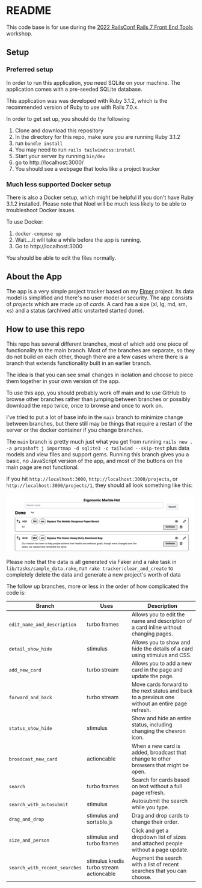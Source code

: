 # README

This code base is for use during the [2022 RailsConf Rails 7 Front End Tools](https://railsconf.org/program/workshops#session-1300) workshop.

## Setup

### Preferred setup

In order to run this application, you need SQLite on your machine. The application comes with a pre-seeded SQLite database.

This application was was developed with Ruby 3.1.2, which is the recommended version of Ruby to use with Rails 7.0.x.

In order to get set up, you should do the following

1. Clone and download this repository
2. In the directory for this repo, make sure you are running Ruby 3.1.2
3. run `bundle install`
4. You may need to run `rails tailwindcss:install`
4. Start your server by running `bin/dev`
5. go to http://localhost:3000/
6. You should see a webpage that looks like a project tracker

### Much less supported Docker setup

There is also a Docker setup, which might be helpful if you don't have Ruby 3.1.2 installed. Please note that Noel will be much less likely to be able to troubleshoot Docker issues.

To use Docker:

1. `docker-compose up`
1. Wait....it will take a while before the app is running.
1. Go to http://localhost:3000

You should be able to edit the files normally.

## About the App

The app is a very simple project tracker based on my [Elmer](https://noelrappin.com/tags/elmer/) project. Its data model is simplified and there's no user model or security. The app consists of _projects_ which are made up of _cards_. A card has a size (xl, lg, md, sm, xs) and a status (archived attic unstarted started done).

## How to use this repo

This repo has several different branches, most of which add one piece of functionality to the main branch. Most of the branches are separate, so they do not build on each other, though there are a few cases where there is a branch that extends functionality built in an earlier branch.

The idea is that you can see small changes in isolation and choose to piece them together in your own version of the app.

To use this app, you should probably work off main and to use GitHub to browse other branches rather than jumping between branches or possibly download the repo twice, once to browse and once to work on.

I've tried to put a lot of base info in the `main` branch to minimize change between branches, but there still may be things that require a restart of the server or the docker container if you change branches.

The `main` branch is pretty much just what you get from running `rails new . -a propshaft j importmap -d sqlite3 -c tailwind --skip-test` plus data models and view files and support gems. Running this branch gives you a basic, no JavaScript version of the app, and most of the buttons on the main page are not functional.

If you hit `http://localhost:3000`, `http://localhost:3000/projects`, or `http://localhost:3000/projects/1`, they should all look something like this:

![](sample.png)

Please note that the data is all generated via Faker and a rake task in `lib/tasks/sample_data.rake`, run `rake tracker:clear_and_create` to completely delete the data and generate a new project's worth of data

The follow up branches, more or less in the order of how complicated the code is:

| Branch | Uses | Description
| --- | --- | -- |
|`edit_name_and_description`| turbo frames | Allows you to edit the name and description of a card inline without changing pages. |
|`detail_show_hide`| stimulus | Allows you to show and hide the details of a card using stimulus and CSS. |
|`add_new_card`| turbo stream | Allows you to add a new card in the page and update the page. |
|`forward_and_back`| turbo stream | Move cards forward to the next status and back to a previous one without an entire page refresh. |
|`status_show_hide`| stimulus | Show and hide an entire status, including changing the chevron icon. |
|`broadcast_new_card`| actioncable | When a new card is added, broadcast that change to other browsers that might be open. |
|`search` | turbo frames | Search for cards based on text without a full page refresh. |
|`search_with_autosubmit`| stimulus | Autosubmit the search while you type. |
|`drag_and_drop`| stimulus and sortable.js| Drag and drop cards to change their order. |
|`size_and_person`| stimulus and turbo frames| Click and get a dropdown list of sizes and attached people without a page update. |
|`search_with_recent_searches`| stimulus kredis turbo stream actioncable | Augment the search with a list of recent searches that you can choose.
